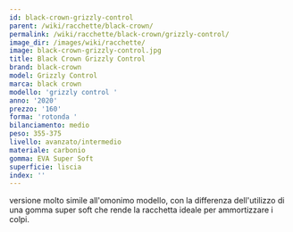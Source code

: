 ```yaml
---
id: black-crown-grizzly-control
parent: /wiki/racchette/black-crown/
permalink: /wiki/racchette/black-crown/grizzly-control/
image_dir: /images/wiki/racchette/
image: black-crown-grizzly-control.jpg
title: Black Crown Grizzly Control
brand: black-crown
model: Grizzly Control
marca: black crown
modello: 'grizzly control '
anno: '2020'
prezzo: '160'
forma: 'rotonda '
bilanciamento: medio
peso: 355-375
livello: avanzato/intermedio
materiale: carbonio
gomma: EVA Super Soft
superficie: liscia
index: ''
---
```

versione molto simile all'omonimo modello, con la differenza dell'utilizzo di una gomma super soft che rende la racchetta ideale per ammortizzare i colpi. 